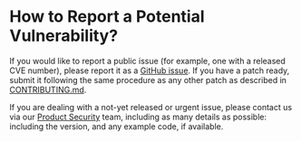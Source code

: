 How to Report a Potential Vulnerability?
========================================

If you would like to report a public issue (for example, one with a released CVE
number), please report it as a [GitHub
issue](https://github.com/quic/riscv-elf-psabi-quic-extensions/issues/new). If
you have a patch ready, submit it following the same procedure as any other
patch as described in [CONTRIBUTING.md](CONTRIBUTING.md).

If you are dealing with a not-yet released or urgent issue, please contact us
via our [Product
Security](https://www.qualcomm.com/company/product-security/report-a-bug) team,
including as many details as possible: including the version, and any example
code, if available.
